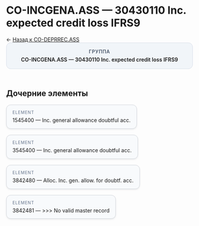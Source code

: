 # CO-INCGENA.ASS — 30430110 Inc. expected credit loss IFRS9
<p class="cc-breadcrumb">← <a href='../../level_02/CO-DEPRREC.ASS/'>Назад к CO-DEPRREC.ASS</a></p>
<style>
.cc-container { display: flex; flex-direction: column; gap: 1.5rem; }
.cc-breadcrumb { margin: 0; }
.cc-parent { padding: 1rem 1.25rem; border-radius: 12px; background: #f1f5f9; border: 1px solid #d8dee9; text-align: center; font-weight: 600; }
.cc-parent .cc-tag { font-size: 0.8rem; text-transform: uppercase; color: #475569; letter-spacing: 0.06em; }
.cc-children { display: flex; flex-wrap: wrap; gap: 1rem; }
.cc-tile { display: block; min-width: 180px; padding: 0.85rem 1rem; border-radius: 12px; border: 1px solid #d1d5db; background: #ffffff; box-shadow: 0 2px 4px rgba(15, 23, 42, 0.08); transition: transform 0.1s ease, box-shadow 0.1s ease; color: inherit; text-decoration: none; }
.cc-tile:hover { transform: translateY(-2px); box-shadow: 0 6px 12px rgba(15, 23, 42, 0.15); }
.cc-tile-leaf { background: #f8fafc; }
.cc-tag { font-size: 0.7rem; color: #64748b; text-transform: uppercase; letter-spacing: 0.08em; margin-bottom: 0.3rem; }
</style>
<div class='cc-container'>
  <div class='cc-parent'>
    <div class='cc-tag'>Группа</div>
    <div>CO-INCGENA.ASS — 30430110 Inc. expected credit loss IFRS9</div>
  </div>
  <div>
    <h2>Дочерние элементы</h2>
<div class='cc-children'><div class='cc-tile cc-tile-leaf'><div class='cc-tag'>ELEMENT</div><div>1545400 — Inc. general allowance doubtful acc.</div></div><div class='cc-tile cc-tile-leaf'><div class='cc-tag'>ELEMENT</div><div>3545400 — Inc. general allowance doubtful acc.</div></div><div class='cc-tile cc-tile-leaf'><div class='cc-tag'>ELEMENT</div><div>3842480 — Alloc. Inc. gen. allow. for doubtf. acc.</div></div><div class='cc-tile cc-tile-leaf'><div class='cc-tag'>ELEMENT</div><div>3842481 — &gt;&gt;&gt; No valid master record</div></div></div>
  </div>
</div>
